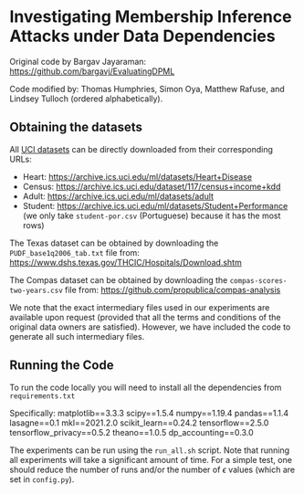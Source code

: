 # Investigating Membership Inference Attacks under Data Dependencies
Original code by Bargav Jayaraman: https://github.com/bargavj/EvaluatingDPML

Code modified by: Thomas Humphries, Simon Oya, Matthew Rafuse, and Lindsey Tulloch (ordered alphabetically).

## Obtaining the datasets
All [UCI datasets](http://archive.ics.uci.edu/ml) can be directly downloaded from their corresponding URLs:
- Heart: https://archive.ics.uci.edu/ml/datasets/Heart+Disease
- Census: https://archive.ics.uci.edu/dataset/117/census+income+kdd
- Adult: https://archive.ics.uci.edu/ml/datasets/adult
- Student: https://archive.ics.uci.edu/ml/datasets/Student+Performance (we only take ```student-por.csv``` (Portuguese) because it has the most rows)

The Texas dataset can be obtained by downloading the ```PUDF_base1q2006_tab.txt``` file from: https://www.dshs.texas.gov/THCIC/Hospitals/Download.shtm

The Compas dataset can be obtained by downloading the ```compas-scores-two-years.csv``` file from: https://github.com/propublica/compas-analysis

We note that the exact intermediary files used in our experiments are available upon request (provided that all the terms and conditions of the original data owners are satisfied). However, we have included the code to generate all such intermediary files.

## Running the Code

To run the code locally you will need to install all the dependencies from ```requirements.txt``` 

Specifically: 
matplotlib==3.3.3
scipy==1.5.4
numpy==1.19.4
pandas==1.1.4
lasagne==0.1
mkl==2021.2.0
scikit_learn==0.24.2
tensorflow==2.5.0
tensorflow_privacy==0.5.2
theano==1.0.5
dp_accounting==0.3.0

The experiments can be run using the ```run_all.sh``` script. Note that running all experiments will take a significant amount of time. For a simple test, one should reduce the number of runs and/or the number of $`\epsilon`$ values (which are set in ```config.py```).
